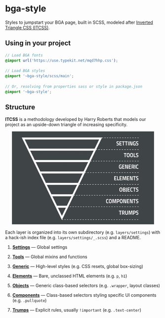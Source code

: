 # bga-style

Styles to jumpstart your BGA page, built in SCSS, modeled after [Inverted Triangle CSS (ITCSS)](https://www.creativebloq.com/web-design/manage-large-css-projects-itcss-101517528).

## Using in your project

```scss
// Load BGA fonts
@import url('https://use.typekit.net/mqd7hhp.css');

// Load BGA styles
@import '~bga-style/scss/main';

// Or, resolving from properties sass or style in package.json
@import '~bga-style';
```

## Structure

**ITCSS** is a methodology developed by Harry Roberts that models our project as an upside-down triangle of increasing specificity.

<p align="center">
  <img width="460" height="300" src="static/itcss-diagram.jpg" alt="Diagram of Inverted Triangle CSS">
</p>

Each layer is organized into its own subdirectory (e.g. `layers/settings`) with a hack-ish index file (e.g. `layers/settings/_.scss`) and a README.

1. [**Settings**](scss/layers/settings) — Global settings

2. [**Tools**](scss/layers/tools) — Global mixins and functions

3. [**Generic**](scss/layers/generic) — High-level styles (e.g. CSS resets, global box-sizing)

4. [**Elements**](scss/layers/elements) — Bare, unclassed HTML elements (e.g. `p`, `h1`)

5. [**Objects**](scss/layers/objects) — Generic class-based selectors (e.g. `.wrapper`, layout classes)

6. [**Components**](scss/layers/components) — Class-based selectors styling specific UI components (e.g. `.pullquote`)

7. [**Trumps**](scss/layers/trumps) — Explicit rules, usually `!important` (e.g. `.text-center`)
